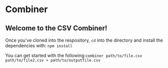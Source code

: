 # Combiner

## Welcome to the CSV Combiner!

Once you've cloned into the respository, ``cd`` into the directory and install the dependencies with: ```npm install```

You can get started with the following:```combiner path/to/file.csv path/to/file2.csv > path/to/outputfile.csv```